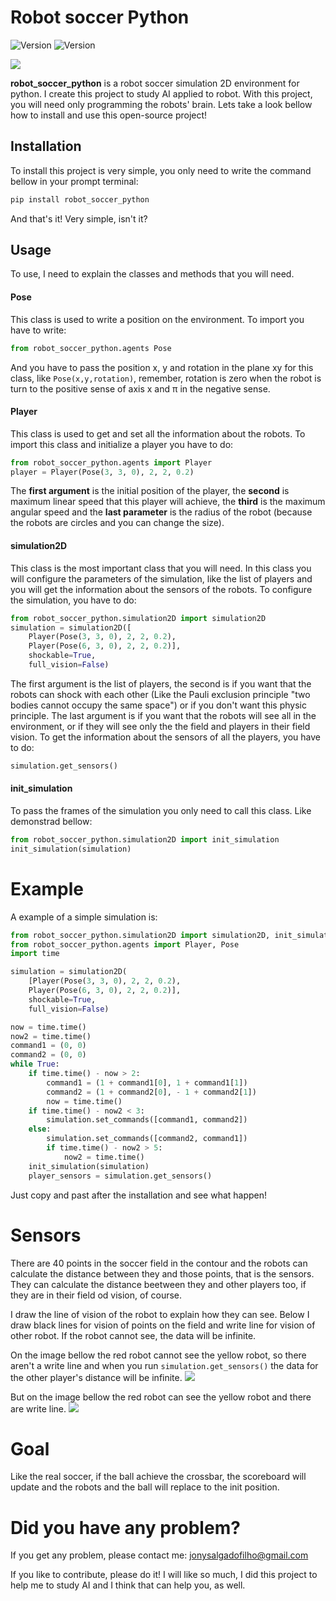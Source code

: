 # Robot soccer Python

![Version](https://img.shields.io/static/v1?label=Version&message=1.0.4&color=7159c1?style=for-the-badge)
![Version](https://img.shields.io/static/v1?label=Dependence&message=pygame&color=red)

![](https://user-images.githubusercontent.com/50979367/125829618-9f371d88-ff18-4107-8a0d-60ede54bb0e6.PNG)

**robot_soccer_python** is a robot soccer simulation 2D environment for python. I create this project to study AI applied to robot. With this project, you will need only programming the robots' brain. Lets take a look bellow how to install and use this open-source project!

## Installation

To install this project is very simple, you only need to write the command bellow in your prompt terminal:

```bash
pip install robot_soccer_python
```

And that's it! Very simple, isn't it?

## Usage

To use, I need to explain the classes and methods that you will need.

#### Pose

This class is used to write a position on the environment. To import you have to write:
```python
from robot_soccer_python.agents Pose
```
And you have to pass the position x, y and rotation in the plane xy for this class, like ```Pose(x,y,rotation)```, remember, rotation is zero when the robot is turn to the positive sense of axis x and π in the negative sense.

#### Player

This class is used to get and set all the information about the robots. To import this class and initialize a player you have to do:
```python
from robot_soccer_python.agents import Player
player = Player(Pose(3, 3, 0), 2, 2, 0.2)
```

The **first argument** is the initial position of the player, the **second** is maximum linear speed that this player will achieve, the **third** is the maximum angular speed and the **last parameter** is the radius of the robot (because the robots are circles and you can change the size).

#### simulation2D

This class is the most important class that you will need. In this class you will configure the parameters of the simulation, like the list of players and you will get the information about the sensors of the robots. To configure the simulation, you have to do:
```python
from robot_soccer_python.simulation2D import simulation2D
simulation = simulation2D([
    Player(Pose(3, 3, 0), 2, 2, 0.2),
    Player(Pose(6, 3, 0), 2, 2, 0.2)],
    shockable=True,
    full_vision=False)
```
The first argument is the list of players, the second is if you want that the robots can shock with each other (Like the Pauli exclusion principle "two bodies cannot occupy the same space") or if you don't want this physic principle. The last argument is if you want that the robots will see all in the environment, or if they will see only the the field and players in their field vision. To get the information about the sensors of all the players, you have to do:
```python
simulation.get_sensors()
```

#### init_simulation

To pass the frames of the simulation you only need to call this class. Like demonstrad bellow:
```python
from robot_soccer_python.simulation2D import init_simulation
init_simulation(simulation)
```

# Example

A example of a simple simulation is:
```python
from robot_soccer_python.simulation2D import simulation2D, init_simulation
from robot_soccer_python.agents import Player, Pose
import time

simulation = simulation2D(
    [Player(Pose(3, 3, 0), 2, 2, 0.2),
    Player(Pose(6, 3, 0), 2, 2, 0.2)],
    shockable=True,
    full_vision=False)

now = time.time()
now2 = time.time()
command1 = (0, 0)
command2 = (0, 0)
while True:
    if time.time() - now > 2:
        command1 = (1 + command1[0], 1 + command1[1])
        command2 = (1 + command2[0], - 1 + command2[1])
        now = time.time()
    if time.time() - now2 < 3:
        simulation.set_commands([command1, command2])
    else:
        simulation.set_commands([command2, command1])
        if time.time() - now2 > 5:
            now2 = time.time()
    init_simulation(simulation)
    player_sensors = simulation.get_sensors()
```

Just copy and past after the installation and see what happen!

# Sensors

There are 40 points in the soccer field in the contour and the robots can calculate the distance between they and those points, that is the sensors. They can calculate the distance beetween they and other players too, if they are in their field od vision, of course.

I draw the line of vision of the robot to explain how they can see. Below I draw black lines for vision of points on the field and write line for vision of other robot. If the robot cannot see, the data will be infinite. 

On the image bellow the red robot cannot see the yellow robot, so there aren't a write line and when you run ```simulation.get_sensors()``` the data for the other player's distance will be infinite.
![](https://user-images.githubusercontent.com/50979367/125828076-6223c7e9-e41a-411b-9f0d-000c18aa7e79.PNG)

But on the image bellow the red robot can see the yellow robot and there are write line.
![](https://user-images.githubusercontent.com/50979367/125828708-9c63c38e-7486-48ab-ad90-ae7c21c122d8.PNG)


# Goal

Like the real soccer, if the ball achieve the crossbar, the scoreboard will update and the robots and the ball will replace to the init position.

# Did you have any problem?

If you get any problem, please contact me:
jonysalgadofilho@gmail.com

If you like to contribute, please do it! I will like so much, I did this project to help me to study AI and I think that can help you, as well.